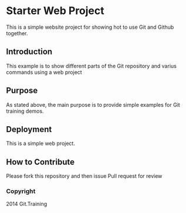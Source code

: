 # Starter Web Project

This is a simple website project for showing hot to use Git and Github together.

## Introduction

This example is to show different parts of the Git repository and varius commands using a web project

## Purpose

As stated  above, the main purpose is to provide simple examples for Git training demos.

## Deployment

This is a simple web project.

## How to Contribute

Please fork this repository and then issue Pull request for review

### Copyright

2014 Git.Training
